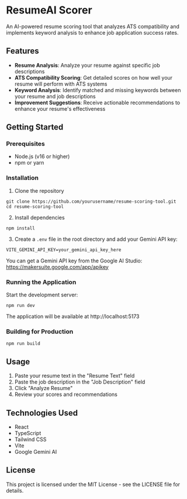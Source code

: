 # ResumeAI Scorer

An AI-powered resume scoring tool that analyzes ATS compatibility and implements keyword analysis to enhance job application success rates.

## Features

- **Resume Analysis**: Analyze your resume against specific job descriptions
- **ATS Compatibility Scoring**: Get detailed scores on how well your resume will perform with ATS systems
- **Keyword Analysis**: Identify matched and missing keywords between your resume and job descriptions
- **Improvement Suggestions**: Receive actionable recommendations to enhance your resume's effectiveness

## Getting Started

### Prerequisites

- Node.js (v16 or higher)
- npm or yarn

### Installation

1. Clone the repository
```
git clone https://github.com/yourusername/resume-scoring-tool.git
cd resume-scoring-tool
```

2. Install dependencies
```
npm install
```

3. Create a `.env` file in the root directory and add your Gemini API key:
```
VITE_GEMINI_API_KEY=your_gemini_api_key_here
```

You can get a Gemini API key from the Google AI Studio: https://makersuite.google.com/app/apikey

### Running the Application

Start the development server:
```
npm run dev
```

The application will be available at http://localhost:5173

### Building for Production

```
npm run build
```

## Usage

1. Paste your resume text in the "Resume Text" field
2. Paste the job description in the "Job Description" field
3. Click "Analyze Resume"
4. Review your scores and recommendations

## Technologies Used

- React
- TypeScript
- Tailwind CSS
- Vite
- Google Gemini AI

## License

This project is licensed under the MIT License - see the LICENSE file for details.